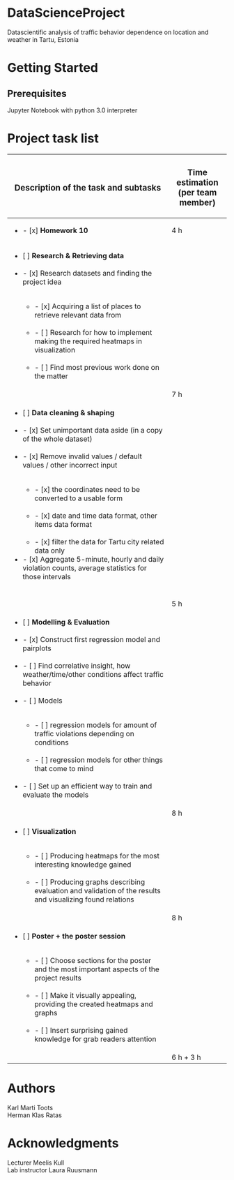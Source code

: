 # DataScienceProject 
Datascientific analysis of traffic behavior dependence on location and weather in Tartu, Estonia

# Getting Started

## Prerequisites

Jupyter Notebook with python 3.0 interpreter

# Project task list
| <h3> Description of the task and subtasks </h3> | <h3> Time estimation <br> (per team member) </h3> |
------------ | -------------
| <ul><li>- [x] **Homework 10** </li></ul> | 4 h |
| <ul><li> [ ] **Research & Retrieving data** </li><br> <li>- [x] Research datasets and finding the project idea </li><br> <ul><li>- [x] Acquiring a list of places to retrieve relevant data from </li><br> <li>- [ ] Research for how to implement making the required heatmaps in visualization </li><br> <li>- [ ] Find most previous work done on the matter </li></ul>
</ul> | 7 h |
| <ul><li> [ ] **Data cleaning & shaping** </li><br> <li>- [x] Set unimportant data aside (in a copy of the whole dataset) </li><br> <li>- [x] Remove invalid values / default values / other incorrect input </li><br> <ul><li>- [x] the coordinates need to be converted to a usable form </li><br> <li>- [x] date and time data format, other items data format </li><br> <li>- [x] filter the data for Tartu city related data only </li></ul> <li>- [x] Aggregate 5-minute, hourly and daily violation counts, average statistics for those intervals </li><br>
</ul> | 5 h |
| <ul><li> [ ] **Modelling & Evaluation** </li><br> <li>- [x] Construct first regression model and pairplots </li><br> <li>- [ ] Find correlative insight, how weather/time/other conditions affect traffic behavior </li><br> <li>- [ ] Models </li><br> <ul><li>- [ ] regression models for amount of traffic violations depending on conditions </li><br> <li>- [ ] regression models for other things that come to mind </li></ul><br> <li>- [ ] Set up an efficient way to train and evaluate the models </li>
</ul> | 8 h |
| <ul><li> [ ] **Visualization** </li><br> <ul><li>- [ ] Producing heatmaps for the most interesting knowledge gained  </li><br> <li>- [ ] Producing graphs describing evaluation and validation of the results and visualizing found relations </li></ul>
</ul> | 8 h |
| <ul><li> [ ] **Poster + the poster session** </li><br> <ul><li>- [ ] Choose sections for the poster and the most important aspects of the project results  </li><br> <li>- [ ] Make it visually appealing, providing the created heatmaps and graphs </li><br> <li>- [ ] Insert surprising gained knowledge for grab readers attention </li></ul>
</ul> | 6 h + 3 h |

# Authors
Karl Marti Toots<br>
Herman Klas Ratas

# Acknowledgments
Lecturer Meelis Kull<br>
Lab instructor Laura Ruusmann
